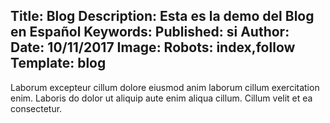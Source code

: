 Title: Blog
Description: Esta es la demo del Blog en Español
Keywords: 
Published: si
Author: 
Date: 10/11/2017
Image: 
Robots: index,follow
Template: blog
----

Laborum excepteur cillum dolore eiusmod anim laborum cillum exercitation enim. Laboris do dolor ut aliquip aute enim aliqua cillum. Cillum velit et ea consectetur.
